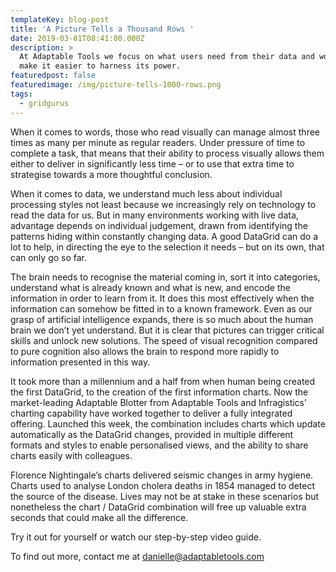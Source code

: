 ```yaml
---
templateKey: blog-post
title: 'A Picture Tells a Thousand Rows '
date: 2019-03-01T08:41:00.000Z
description: >
  At Adaptable Tools we focus on what users need from their data and work to
  make it easier to harness its power.
featuredpost: false
featuredimage: /img/picture-tells-1000-rows.png
tags:
  - gridgurus
---
```

When it comes to words, those who read visually can manage almost three times as many per minute as regular readers. Under pressure of time to complete a task, that means that their ability to process visually allows them either to deliver in significantly less time – or to use that extra time to strategise towards a more thoughtful conclusion.

When it comes to data, we understand much less about individual processing styles not least because we increasingly rely on technology to read the data for us. But in many environments working with live data, advantage depends on individual judgement, drawn from identifying the patterns hiding within constantly changing data. A good DataGrid can do a lot to help, in directing the eye to the selection it needs – but on its own, that can only go so far.

The brain needs to recognise the material coming in, sort it into categories, understand what is already known and what is new, and encode the information in order to learn from it. It does this most effectively when the information can somehow be fitted in to a known framework.Even as our grasp of artificial intelligence expands, there is so much about the human brain we don’t yet understand. But it is clear that pictures can trigger critical skills and unlock new solutions. The speed of visual recognition compared to pure cognition also allows the brain to respond more rapidly to information presented in this way.

It took more than a millennium and a half from when human being created the first DataGrid, to the creation of the first information charts. Now the market-leading Adaptable Blotter from Adaptable Tools and Infragistics’ charting capability have worked together to deliver a fully integrated offering. Launched this week, the combination includes charts which update automatically as the DataGrid changes, provided in multiple different formats and styles to enable personalised views, and the ability to share charts easily with colleagues.  

Florence Nightingale’s charts delivered seismic changes in army hygiene. Charts used to analyse London cholera deaths in 1854 managed to detect the source of the disease. Lives may not be at stake in these scenarios but nonetheless the chart / DataGrid combination will free up valuable extra seconds that could make all the difference.

Try it out for yourself or watch our step-by-step video guide. 

To find out more, contact me at danielle@adaptabletools.com

